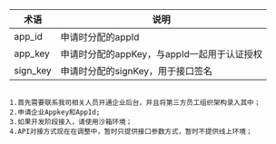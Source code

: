 术语|说明
----|---
app_id|申请时分配的appIdapp_key|申请时分配的appKey，与appId一起用于认证授权
sign_key|申请时分配的signKey，用于接口签名


```

1.首先需要联系我司相关人员开通企业后台，并且将第三方员工组织架构录入其中；
2.申请企业Appkey和AppId;
3.如果开发阶段接入，请使用沙箱环境；
4.API对接方式现在在调整中，暂时只提供接口参数方式，暂时不提供线上环境；

```

